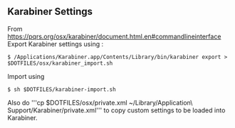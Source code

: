 ## Karabiner Settings

From https://pqrs.org/osx/karabiner/document.html.en#commandlineinterface
Export Karabiner settings using : 
```
$ /Applications/Karabiner.app/Contents/Library/bin/karabiner export > $DOTFILES/osx/karabiner_import.sh
```
Import using
```
$ sh $DOTFILES/karabiner-import.sh
```

Also do '''cp $DOTFILES/osx/private.xml ~/Library/Application\ Support/Karabiner/private.xml''' to copy custom settings to be loaded into Karabiner.

